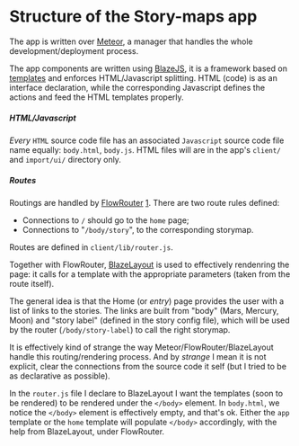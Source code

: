 
# Structure of the Story-maps app

The app is written over [Meteor](https://www.meteor.com), a manager
that handles the whole development/deployment process.

The app components are written using [BlazeJS](http://blazejs.org/), it is
a framework based on [templates](http://blazejs.org/guide/spacebars.html) and
enforces HTML/Javascript splitting.
HTML (code) is as an interface declaration, while the corresponding Javascript
defines the actions and feed the HTML templates properly.

##### HTML/Javascript
_Every_ `HTML` source code file has an associated `Javascript`
source code file name equally: `body.html`, `body.js`.
HTML files will are in the app's `client/` and `import/ui/` directory only.

##### Routes
Routings are handled by [FlowRouter](https://atmospherejs.com/kadira/flow-router)
[1](https://guide.meteor.com/routing.html).
There are two route rules defined:
* Connections to `/` should go to the `home` page;
* Connections to "`/body/story`", to the corresponding storymap.

Routes are defined in `client/lib/router.js`.

Together with FlowRouter, [BlazeLayout](https://atmospherejs.com/kadira/blaze-layout)
is used to effectively rendenring the page: it calls for a template with the
appropriate parameters (taken from the route itself).

The general idea is that the Home (or _entry_) page provides the user with
a list of links to the stories.
The links are built from "body" (Mars, Mercury, Moon) and "story label" (defined
in the story config file), which will be used by the router (`/body/story-label`)
to call the right storymap.

It is effectively kind of strange the way Meteor/FlowRouter/BlazeLayout handle
this routing/rendering process.
And by _strange_ I mean it is not explicit, clear the connections from the
source code it self (but I tried to be as declarative as possible).

In the `router.js` file I declare to BlazeLayout I want the templates (soon to
be rendered) to be rendered under the `</body>` element.
In `body.html`, we notice the `</body>` element is effectively empty, and that's
ok.
Either the `app` template or the `home` template will populate `</body>` accordingly,
with the help from BlazeLayout, under FlowRouter.
